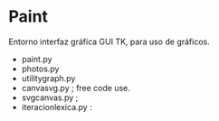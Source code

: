 # Paint

Entorno interfaz gráfica GUI TK, para uso de gráficos.

- paint.py
- photos.py
- utilitygraph.py
- canvasvg.py ; free code use.
- svgcanvas.py ; 
- iteracionlexica.py : 
